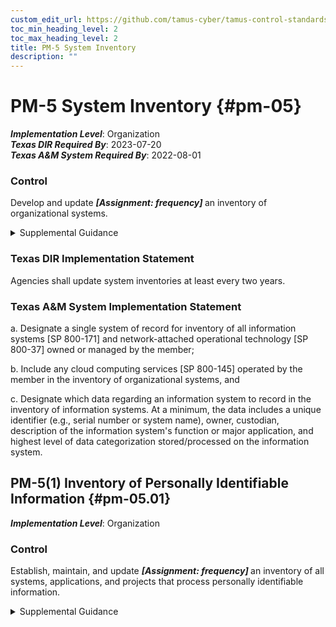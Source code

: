 ```yaml
---
custom_edit_url: https://github.com/tamus-cyber/tamus-control-standards/tree/main/content/tamus.edu/TAMUS_profile.xml
toc_min_heading_level: 2
toc_max_heading_level: 2
title: PM-5 System Inventory
description: ""
---
```


# PM-5 System Inventory {#pm-05}

_**Implementation Level**_: Organization\
_**Texas DIR Required By**_: 2023-07-20\
_**Texas A&M System Required By**_: 2022-08-01

### Control

Develop and update <strong> <em>[Assignment: frequency]</em> </strong> an inventory of organizational systems.

<details>
  <summary>Supplemental Guidance</summary>

 <a xmlns="http://csrc.nist.gov/ns/oscal/1.0" href="#27847491-5ce1-4f6a-a1e4-9e483782f0ef">OMB A-130</a> provides guidance on developing systems inventories and associated reporting requirements. System inventory refers to an organization-wide inventory of systems, not system components as described in <a xmlns="http://csrc.nist.gov/ns/oscal/1.0" href="#cm-8">CM-8</a>.

</details>

### Texas DIR Implementation Statement

Agencies shall update system inventories at least every two years.

### Texas A&M System Implementation Statement

a. Designate a single system of record for inventory of all information systems [SP 800-171] and network-attached operational technology [SP 800-37] owned or managed by the member;

b. Include any cloud computing services [SP 800-145] operated by the member in the inventory of organizational systems, and

c. Designate which data regarding an information system to record in the inventory of information systems. At a minimum, the data includes a unique identifier (e.g., serial number or system name), owner, custodian, description of the information system's function or major application, and highest level of data categorization stored/processed on the information system.

## PM-5(1) Inventory of Personally Identifiable Information {#pm-05.01}

_**Implementation Level**_: Organization

### Control

Establish, maintain, and update <strong> <em>[Assignment: frequency]</em> </strong> an inventory of all systems, applications, and projects that process personally identifiable information.

<details>
  <summary>Supplemental Guidance</summary>

An inventory of systems, applications, and projects that process personally identifiable information supports the mapping of data actions, providing individuals with privacy notices, maintaining accurate personally identifiable information, and limiting the processing of personally identifiable information when such information is not needed for operational purposes. Organizations may use this inventory to ensure that systems only process the personally identifiable information for authorized purposes and that this processing is still relevant and necessary for the purpose specified therein.

</details>

